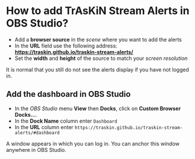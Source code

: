 # How to add TrAsKiN Stream Alerts in OBS Studio?

* Add a **browser source** in the *scene* where you want to add the alerts
* In the **URL** field use the following address: **https://traskin.github.io/traskin-stream-alerts/**
* Set the **width** and **height** of the source to match your *screen resolution*

It is normal that you still do not see the alerts display if you have not logged in.

## Add the dashboard in OBS Studio

* In the *OBS Studio* menu **View** then **Docks**, click on **Custom Browser Docks...**.
* In the **Dock Name** column enter `Dashboard`
* In the **URL** column enter `https://traskin.github.io/traskin-stream-alerts/#dashboard`

A window appears in which you can log in. You can anchor this window anywhere in OBS Studio.
